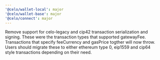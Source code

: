 ```yaml
---
'@celo/wallet-local': major
'@celo/wallet-base': major
'@celo/connect': major
---
```


Remove support for celo-legacy and cip42 transaction serialization and signing. These were the transaction types that supported gatewayFee. Transactions that specify feeCurrency and gasPrice togther will now throw. Users should migrate these to either ethereum type 0, eip1559 and cip64 style transactions depending on their need.
